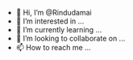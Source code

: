 - 👋 Hi, I’m @Rindudamai
- 👀 I’m interested in ...
- 🌱 I’m currently learning ...
- 💞️ I’m looking to collaborate on ...
- 📫 How to reach me ...

<!---
Rindudamai/Rindudamai is a ✨ special ✨ repository because its `README.md` (this file) appears on your GitHub profile.
You can click the Preview link to take a look at your changes.
--->
